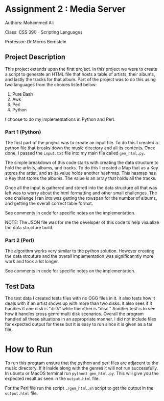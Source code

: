 # Assignment 2 : Media Server

Authors: Mohammed Ali

Class: CSS 390 - Scripting Languages

Professor: Dr.Morris Bernstein

## Project Description

This project extends upon the first project. In this project we were to create a script to generate an HTML file that hosts a table of artists, their albums, and lastly the tracks for that album. Part of the project was to do this using two languages from the choices listed below: 

1. Pure Bash
2. Awk
3. Perl
4. Python 

I choose to do my implementations in Python and Perl.

### Part 1 (Python)
The first part of the project was to create an input file. To do this I created a python file that breaks down the music directory and all its contents. Once done, I passed the `input.txt` file into my main file called `gen_html.py.`

The simple breakdown of this code starts with creating the data structure to hold the artists, albums, and tracks. To do this I created a Map that as a Key stores the artist, and as its value holds another hashmap. This hasmap has a Key that stores the albums. The value is an array that holds all the tracks. 

Once all the input is gathered and stored into the data structure all that was left was to worry about the html formatting and other small challenges. The one challenge I ran into was getting the rowspan for the number of albums, and getting the overall correct table format.

See comments in code for specific notes on the implementation.

NOTE: The JSON file was for me the developer of this code to help visualize the data structure build. 

### Part 2 (Perl)
The algorithm works very similar to the python solution. However creating the data strcuture and the overall implementation was significanntly more work and took a lot longer. 

See comments in code for specific notes on the implementation.

## Test Data

The test data I created tests files with no OGG files in it. It also tests how it deals with if an artist shows up with more than two disks. It also sees if it handles if one disk is "disk" while the other is "disc." Another test is to see how it handles cross genre multi disk scenarios. Overall the program handled all these situations in an appropriate manner. I did not include files for expected output for these but it is easy to run since it is given as a tar file. 

# How to Run 

To run this program ensure that the python and perl files are adjacent to the music directory. If it inside along with the genres it will not run successfully. In ubuntu or MacOS terminal run `python3 gen_html.py`. This will give you the expected result as seen in the `output.html` file. 

For the Perl file run the script `./gen_html.sh` script to get the output in the `output.html` file.